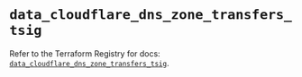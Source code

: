 # `data_cloudflare_dns_zone_transfers_tsig`

Refer to the Terraform Registry for docs: [`data_cloudflare_dns_zone_transfers_tsig`](https://registry.terraform.io/providers/cloudflare/cloudflare/5.10.0/docs/data-sources/dns_zone_transfers_tsig).
